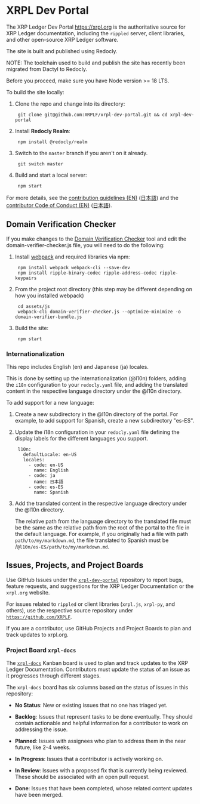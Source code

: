 # XRPL Dev Portal

The XRP Ledger Dev Portal https://xrpl.org is the authoritative source for XRP Ledger documentation, including the `rippled` server, client libraries, and other open-source XRP Ledger software.

The site is built and published using Redocly. 

NOTE: The toolchain used to build and publish the site has recently been migrated from Dactyl to Redocly. 

Before you proceed, make sure you have Node version >= 18 LTS.

To build the site locally:

1. Clone the repo and change into its directory:

        git clone git@github.com:XRPLF/xrpl-dev-portal.git && cd xrpl-dev-portal

2. Install **Redocly Realm**:

        npm install @redocly/realm

3. Switch to the `master` branch if you aren't on it already.
      
        git switch master

4. Build and start a local server:

        npm start

For more details, see the [contribution guidelines (EN)](CONTRIBUTING.md) ([日本語](CONTRIBUTING.ja.md)) and the [contributor Code of Conduct (EN)](CODE-OF-CONDUCT.md) ([日本語](CODE-OF-CONDUCT.ja.md)).

## Domain Verification Checker

If you make changes to the [Domain Verification Checker](https://xrpl.org/validator-domain-verifier.html) tool and edit the domain-verifier-checker.js file, you will need to do the following:

1. Install [webpack](https://webpack.js.org/) and required libraries via npm:

        npm install webpack webpack-cli --save-dev
        npm install ripple-binary-codec ripple-address-codec ripple-keypairs

2. From the project root directory (this step may be different depending on how you installed webpack)

        cd assets/js
        webpack-cli domain-verifier-checker.js --optimize-minimize -o domain-verifier-bundle.js

3. Build the site:

        npm start


### Internationalization 

This repo includes English (en) and Japanese (ja) locales. 

This is done by setting up the internationalization (@l10n) folders, adding the `i18n` configuration to your `redocly.yaml` file, and adding the translated content in the respective language directory under the @l10n directory.

To add support for a new language:

1. Create a new subdirectory in the @l10n directory of the portal. For example, to add support for Spanish, create a new subdirectory "es-ES".

2. Update the i18n configuration in your `redocly.yaml` file defining the display labels for the different languages you support.

        l10n:
          defaultLocale: en-US
          locales:
            - code: en-US
              name: English
            - code: ja
              name: 日本語
            - code: es-ES
              name: Spanish

3. Add the translated content in the respective language directory under the @l10n directory. 

    The relative path from the language directory to the translated file must be the same as the relative path from the root of the portal to the file in the default language. For example, if you originally had a file with path `path/to/my/markdown.md`, the file translated to Spanish must be /`@l10n/es-ES/path/to/my/markdown.md`.

## Issues, Projects, and Project Boards

Use GitHub Issues under the [`xrpl-dev-portal`](https://github.com/XRPLF/xrpl-dev-portal) repository to report bugs, feature requests, and suggestions for the XRP Ledger Documentation or the `xrpl.org` website. 

For issues related to `rippled` or client libraries (`xrpl.js`, `xrpl-py`, and others), use the respective source repository under [`https://github.com/XRPLF`](https://github.com/XRPLF).

If you are a contributor, use GitHub Projects and Project Boards to plan and track updates to xrpl.org. 

### Project Board `xrpl-docs`

The [`xrpl-docs`](https://github.com/orgs/XRPLF/projects/4) Kanban board is used to plan and track updates to the XRP Ledger Documentation. Contributors must update the status of an issue as it progresses through different stages.

The `xrpl-docs` board has six columns based on the status of issues in this repository:

* **No Status**: New or existing issues that no one has triaged yet.

* **Backlog**: Issues that represent tasks to be done eventually. They should contain actionable and helpful information for a contributor to work on addressing the issue.

* **Planned**: Issues with assignees who plan to address them in the near future, like 2-4 weeks.

* **In Progress**: Issues that a contributor is actively working on.

* **In Review**: Issues with a proposed fix that is currently being reviewed. These should be associated with an open pull request.

* **Done**: Issues that have been completed, whose related content updates have been merged.

